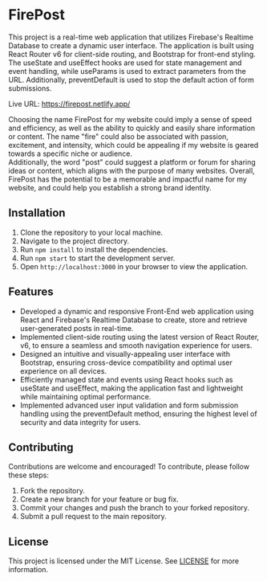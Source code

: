 <!DOCTYPE html>
<html>
  <head>
   
  </head>
  <body>
    <h1>FirePost</h1>
    <p>This project is a real-time web application that utilizes Firebase's Realtime Database to create a dynamic user interface. The application is built using React Router v6 for client-side routing, and Bootstrap for front-end styling. The useState and useEffect hooks are used for state management and event handling, while useParams is used to extract parameters from the URL. Additionally, preventDefault is used to stop the default action of form submissions.</p>
    <p>Live URL: <a href="https://firepost.netlify.app/">https://firepost.netlify.app/</a></p>
    <p>
      Choosing the name FirePost for my website could imply a sense of
      speed and efficiency, as well as the ability to quickly and easily
      share information or content. The name "fire" could also be associated
      with passion, excitement, and intensity, which could be appealing if
      my website is geared towards a specific niche or audience.
      <br/>
      Additionally, the word "post" could suggest a platform or forum for
      sharing ideas or content, which aligns with the purpose of many
      websites. Overall, FirePost has the potential to be a memorable and
      impactful name for my website, and could help you establish a strong
      brand identity.
    </p>
    <h2>Installation</h2>
    <ol>
      <li>Clone the repository to your local machine.</li>
      <li>Navigate to the project directory.</li>
      <li>Run <code>npm install</code> to install the dependencies.</li>
      <li>Run <code>npm start</code> to start the development server.</li>
      <li>Open <code>http://localhost:3000</code> in your browser to view the application.</li>
    </ol>
    <h2>Features</h2>
    <ul>
      <li>
            Developed a dynamic and responsive Front-End web application using
            React and Firebase's Realtime Database to create, store and retrieve
            user-generated posts in real-time.
          </li>
          <li>
            Implemented client-side routing using the latest version of React
            Router, v6, to ensure a seamless and smooth navigation experience
            for users.
          </li>
          <li>
            Designed an intuitive and visually-appealing user interface with
            Bootstrap, ensuring cross-device compatibility and optimal user
            experience on all devices.
          </li>
          <li>
            Efficiently managed state and events using React hooks such as
            useState and useEffect, making the application fast and lightweight
            while maintaining optimal performance.
          </li>
          <li>
            Implemented advanced user input validation and form submission
            handling using the preventDefault method, ensuring the highest level
            of security and data integrity for users.
          </li>
    </ul>
    <h2>Contributing</h2>
    <p>Contributions are welcome and encouraged! To contribute, please follow these steps:</p>
    <ol>
      <li>Fork the repository.</li>
      <li>Create a new branch for your feature or bug fix.</li>
      <li>Commit your changes and push the branch to your forked repository.</li>
      <li>Submit a pull request to the main repository.</li>
    </ol>
    <h2>License</h2>
    <p>This project is licensed under the MIT License. See <a href="LICENSE">LICENSE</a> for more information.</p>
  </body>
</html>
